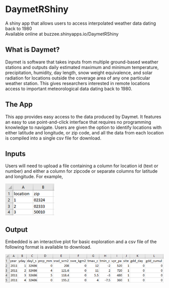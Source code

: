 # DaymetRShiny
A shiny app that allows users to access interpolated weather data dating back to 1980
<br>
Available online at buzzee.shinyapps.io/DaymetRShiny

## What is Daymet?

Daymet is software that takes inputs from multiple ground-based weather stations and outputs daily estimated maximum and minimum temperature, precipitation, humidity, day length, snow weight equivalence, and solar radiation for locations outside the coverage area of any one particular weather station. This gives researchers interested in remote locations access to important meteorological data dating back to 1980.

## The App
This app provides easy access to the data produced by Daymet. It features an easy to use point-and-click interface that requires no programming knowledge to navigate. Users are given the option to identify locations with either latitude and longitude, or zip code, and all the data from each location is compiled into a single csv file for download.

## Inputs

Users will need to upload a file containing a column for location id (text or number) and either a column for zipcode or separate columns for latitude and longitude. For example,


![alt text](./DaymetRShiny/www/header_zip.PNG "Description goes here")

## Output

Embedded is an interactive plot for basic exploration and a csv file of the following format is available to download.

![alt text](./DaymetRShiny/www/output.PNG "Description goes here")
  

